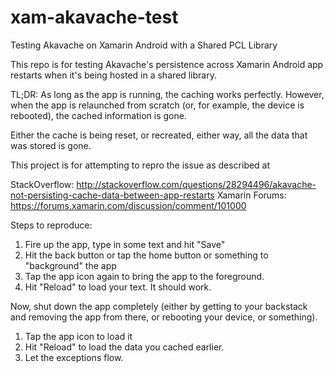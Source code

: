 # xam-akavache-test

Testing Akavache on Xamarin Android with a Shared PCL Library

This repo is for testing Akavache's persistence across Xamarin Android app restarts when it's being hosted in a shared library.

TL;DR: As long as the app is running, the caching works perfectly. However, when the app is relaunched from scratch (or, for example, the device is rebooted), the cached information is gone. 

Either the cache is being reset, or recreated, either way, all the data that was stored is gone.

This project is for attempting to repro the issue as described at

StackOverflow: http://stackoverflow.com/questions/28294496/akavache-not-persisting-cache-data-between-app-restarts
Xamarin Forums: https://forums.xamarin.com/discussion/comment/101000

Steps to reproduce: 

1. Fire up the app, type in some text and hit "Save" 
2. Hit the back button or tap the home button or something to "background" the app
3. Tap the app icon again to bring the app to the foreground.
4. Hit "Reload" to load your text. It should work.

Now, shut down the app completely (either by getting to your backstack and removing the app from there, or rebooting your device, or something). 

1. Tap the app icon to load it 
2. Hit "Reload" to load the data you cached earlier.
3. Let the exceptions flow.

